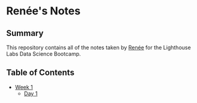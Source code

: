 # Renée's Notes
## Summary

This repository contains all of the notes taken by [Renée](https://github.com/rlwhall) for the Lighthouse Labs Data Science Bootcamp.

## Table of Contents
* [Week 1](/Week_1)
  * [Day 1](/Week_1/Day_1)